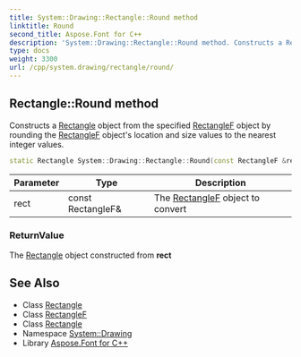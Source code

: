 ```yaml
---
title: System::Drawing::Rectangle::Round method
linktitle: Round
second_title: Aspose.Font for C++
description: 'System::Drawing::Rectangle::Round method. Constructs a Rectangle object from the specified RectangleF object by rounding the RectangleF object''s location and size values to the nearest integer values in C++.'
type: docs
weight: 3300
url: /cpp/system.drawing/rectangle/round/
---
```

## Rectangle::Round method


Constructs a [Rectangle](../) object from the specified [RectangleF](../../rectanglef/) object by rounding the [RectangleF](../../rectanglef/) object's location and size values to the nearest integer values.

```cpp
static Rectangle System::Drawing::Rectangle::Round(const RectangleF &rect)
```


| Parameter | Type | Description |
| --- | --- | --- |
| rect | const RectangleF\& | The [RectangleF](../../rectanglef/) object to convert |

### ReturnValue

The [Rectangle](../) object constructed from **rect**

## See Also

* Class [Rectangle](../)
* Class [RectangleF](../../rectanglef/)
* Class [Rectangle](../)
* Namespace [System::Drawing](../../)
* Library [Aspose.Font for C++](../../../)
